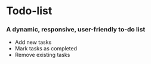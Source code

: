 # Todo-list

### A dynamic, responsive, user-friendly to-do list

  - Add new tasks
  - Mark tasks as completed
  - Remove existing tasks
